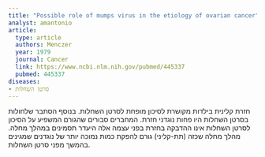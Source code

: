 ```yaml
---
title: "Possible role of mumps virus in the etiology of ovarian cancer"
analyst: amantonio
article:
  type: article
  authors: Menczer
  year: 1979
  journal: Cancer
  link: https://www.ncbi.nlm.nih.gov/pubmed/445337
  pubmed: 445337
diseases:
- סרטן השחלות
---
```


חזרת קלינית בילדות מקושרת לסיכון מופחת לסרטן השחלות. בנוסף הסתבר שלחולות בסרטן השחלות היו פחות נוגדני חזרת.
המחברים סבורים שהגורם המשפיע על הסיכון לסרטן השחלות אינו ההדבקה בחזרת בפני עצמה אלה היעדר תסמינים במהלך מחלה. מהלך מחלה שכזה (תת-קליני) גורם להפקת כמות נמוכה יותר של נוגדנים שמגינים בהמשך מפני סרטן השחלות.
